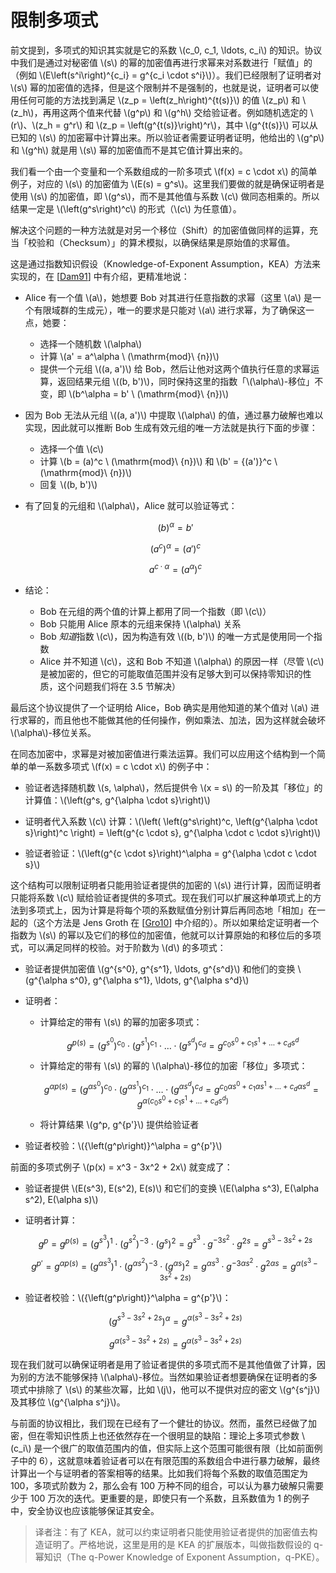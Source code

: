 # 限制多项式

前文提到，多项式的知识其实就是它的系数 \\(c_0, c_1, \ldots, c_i\\) 的知识。协议中我们是通过对秘密值 \\(s\\) 的幂的加密值再进行求幂来对系数进行「赋值」的（例如 \\(E\left(s^i\right)^{c_i} = g^{c_i \cdot s^i}\\)）。我们已经限制了证明者对 \\(s\\) 幂的加密值的选择，但是这个限制并不是强制的，也就是说，证明者可以使用任何可能的方法找到满足 \\(z_p = \left(z_h\right)^{t(s)}\\) 的值 \\(z_p\\) 和 \\(z_h\\)，再用这两个值来代替 \\(g^p\\) 和 \\(g^h\\) 交给验证者。例如随机选定的 \\(r\\)、\\(z_h = g^r\\) 和 \\(z_p = \left(g^{t(s)}\right)^r\\)，其中 \\(g^{t(s)}\\) 可以从已知的 \\(s\\) 的加密幂中计算出来。所以验证者需要证明者证明，他给出的 \\(g^p\\) 和 \\(g^h\\) 就是用 \\(s\\) 幂的加密值而不是其它值计算出来的。

我们看一个由一个变量和一个系数组成的一阶多项式 \\(f(x) = c \cdot x\\) 的简单例子，对应的 \\(s\\) 的加密值为 \\(E(s) = g^s\\)。这里我们要做的就是确保证明者是使用 \\(s\\) 的加密值，即 \\(g^s\\)，而不是其他值与系数 \\(c\\) 做同态相乘的。所以结果一定是 \\(\left(g^s\right)^c\\) 的形式（\\(c\\) 为任意值）。

解决这个问题的一种方法就是对另一个移位（Shift）的加密值做同样的运算，充当「校验和（Checksum）」的算术模拟，以确保结果是原始值的求幂值。

这是通过指数知识假设（Knowledge-of-Exponent Assumption，KEA）方法来实现的，在 [[Dam91](./references.md#Dam91)] 中有介绍，更精准地说：

* Alice 有一个值 \\(a\\)，她想要 Bob 对其进行任意指数的求幂（这里 \\(a\\) 是一个有限域群的生成元），唯一的要求是只能对 \\(a\\) 进行求幂，为了确保这一点，她要：
  * 选择一个随机数 \\(\alpha\\)
  * 计算 \\(a' = a^\alpha \ (\mathrm{mod}\ {n})\\)
  * 提供一个元组 \\((a, a')\\) 给 Bob，然后让他对这两个值执行任意的求幂运算，返回结果元组 \\((b, b')\\)，同时保持这里的指数「\\(\alpha\\)-移位」不变，即 \\(b^\alpha = b' \ (\mathrm{mod}\ {n})\\)

* 因为 Bob 无法从元组 \\((a, a')\\) 中提取 \\(\alpha\\) 的值，通过暴力破解也难以实现，因此就可以推断 Bob 生成有效元组的唯一方法就是执行下面的步骤：
  * 选择一个值 \\(c\\)
  * 计算 \\(b = (a)^c \ (\mathrm{mod}\ {n})\\) 和 \\(b' = {(a')}^c \ (\mathrm{mod}\ {n})\\)
  * 回复 \\((b, b')\\)

* 有了回复的元组和 \\(\alpha\\)，Alice 就可以验证等式：

  $$(b)^\alpha = b'$$

  $$\left(a^c\right)^\alpha = {(a')}^c$$

  $$a^{c \cdot \alpha} = {\left(a^\alpha\right)}^c$$

* 结论：
  * Bob 在元组的两个值的计算上都用了同一个指数（即 \\(c\\)）
  * Bob 只能用 Alice 原本的元组来保持 \\(\alpha\\) 关系
  * Bob *知道*指数 \\(c\\)，因为构造有效 \\((b, b')\\) 的唯一方式是使用同一个指数
  * Alice 并不知道 \\(c\\)，这和 Bob 不知道 \\(\alpha\\) 的原因一样（尽管 \\(c\\) 是被加密的，但它的可能取值范围并没有足够大到可以保持零知识的性质，这个问题我们将在 3.5 节解决）

最后这个协议提供了一个证明给 Alice，Bob 确实是用他知道的某个值对 \\(a\\) 进行求幂的，而且他也不能做其他的任何操作，例如乘法、加法，因为这样就会破坏 \\(\alpha\\)-移位关系。

在同态加密中，求幂是对被加密值进行乘法运算。我们可以应用这个结构到一个简单的单一系数多项式 \\(f(x) = c \cdot x\\) 的例子中：

* 验证者选择随机数 \\(s, \alpha\\)，然后提供令 \\(x = s\\) 的一阶及其「移位」的计算值：\\(\left(g^s, g^{\alpha \cdot s}\right)\\)

* 证明者代入系数 \\(c\\) 计算：\\(\left( \left(g^s\right)^c, \left(g^{\alpha \cdot s}\right)^c \right) = \left(g^{c \cdot s}, g^{\alpha \cdot c \cdot s}\right)\\)

* 验证者验证：\\(\left(g^{c \cdot s}\right)^\alpha = g^{\alpha \cdot c \cdot s}\\)

这个结构可以限制证明者只能用验证者提供的加密的 \\(s\\) 进行计算，因而证明者只能将系数 \\(c\\) 赋给验证者提供的多项式。现在我们可以扩展这种单项式上的方法到多项式上，因为计算是将每个项的系数赋值分别计算后再同态地「相加」在一起的（这个方法是 Jens Groth 在 [[Gro10](./references.md#Gro10)] 中介绍的）。所以如果给定证明者一个指数为 \\(s\\) 的幂以及它们的移位的加密值，他就可以计算原始的和移位后的多项式，可以满足同样的校验。对于阶数为 \\(d\\) 的多项式：

* 验证者提供加密值 \\(g^{s^0}, g^{s^1}, \ldots, g^{s^d}\\) 和他们的变换 \\(g^{\alpha s^0}, g^{\alpha s^1}, \ldots, g^{\alpha s^d}\\)

* 证明者：
  * 计算给定的带有 \\(s\\) 的幂的加密多项式：

    $$g^{p(s)} = \left(g^{s^0}\right)^{c_0} \cdot \left(g^{s^1}\right)^{c_1} \cdot \ldots \cdot \left(g^{s^d}\right)^{c_d} = g^{c_0 s^0 + c_1 s^1 + \ldots + c_d s^d}$$

  * 计算给定的带有 \\(s\\) 的幂的 \\(\alpha\\)-移位的加密「移位」多项式：

    $$ g^{\alpha p(s)} = \left(g^{\alpha s^0}\right)^{c_0} \cdot \left(g^{\alpha s^1}\right)^{c_1} \cdot \ldots \cdot \left(g^{\alpha s^d}\right)^{c_d} = g^{c_0 \alpha s^0 + c_1 \alpha s^1 + \ldots + c_d \alpha s^d} = g^{\alpha (c_0 s^0 + c_1 s^1 + \ldots + c_d s^d)}$$

  * 将计算结果 \\(g^p, g^{p'}\\) 提供给验证者

* 验证者校验：\\({\left(g^p\right)}^\alpha = g^{p'}\\)

前面的多项式例子 \\(p(x) = x^3 - 3x^2 + 2x\\) 就变成了：

* 验证者提供 \\(E(s^3), E(s^2), E(s)\\) 和它们的变换 \\(E(\alpha s^3), E(\alpha s^2), E(\alpha s)\\)

* 证明者计算：

  $$g^p = g^{p(s)} = \left(g^{s^3}\right)^1 \cdot \left(g^{s^2}\right)^{-3} \cdot \Big(g^s\Big)^2 = g^{s^3} \cdot g^{-3s^2} \cdot g^{2s} = g^{s^3 - 3s^2 + 2s}$$

  $$g^{p'} = g^{\alpha p(s)} = \left(g^{\alpha s^3}\right)^1 \cdot \left(g^{\alpha s^2}\right)^{-3} \cdot \Big(g^{\alpha s}\Big)^2 = g^{\alpha s^3} \cdot g^{-3 \alpha s^2} \cdot g^{2 \alpha s} = g^{\alpha(s^3 - 3 s^2 + 2s)}$$

* 验证者校验：\\({\left(g^p\right)}^\alpha = g^{p'}\\)：

  $${\left(g^{s^3 - 3s^2 + 2s}\right)}^\alpha = g^{\alpha(s^3 - 3 s^2 + 2s)}$$

  $$g^{\alpha(s^3 - 3 s^2 + 2s)} = g^{\alpha(s^3 - 3 s^2 + 2s)}$$

现在我们就可以确保证明者是用了验证者提供的多项式而不是其他值做了计算，因为别的方法不能够保持 \\(\alpha\\)-移位。当然如果验证者想要确保在证明者的多项式中排除了 \\(s\\) 的某些次幂，比如 \\(j\\)，他可以不提供对应的密文 \\(g^{s^j}\\) 及其移位 \\(g^{\alpha s^j}\\)。

与前面的协议相比，我们现在已经有了一个健壮的协议。然而，虽然已经做了加密，但在零知识性质上也还依然存在一个很明显的缺陷：理论上多项式参数 \\(c_i\\) 是一个很广的取值范围内的值，但实际上这个范围可能很有限（比如前面例子中的 6），这就意味着验证者可以在有限范围的系数组合中进行暴力破解，最终计算出一个与证明者的答案相等的结果。比如我们将每个系数的取值范围定为 100，多项式阶数为 2，那么会有 100 万种不同的组合，可以认为暴力破解只需要少于 100 万次的迭代。更重要的是，即使只有一个系数，且系数值为 1 的例子中，安全协议也应该能够保证其安全。

> 译者注：有了 KEA，就可以约束证明者只能使用验证者提供的加密值去构造证明了。严格地说，这里是用的是 KEA 的扩展版本，叫做指数假设的 q-幂知识（The q-Power Knowledge of Exponent Assumption，q-PKE）。
